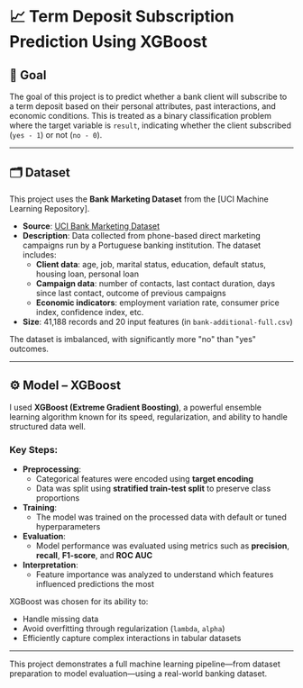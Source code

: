 # 📈 Term Deposit Subscription Prediction Using XGBoost

## 🎯 Goal

The goal of this project is to predict whether a bank client will subscribe to a term deposit based on their personal attributes, past interactions, and economic conditions. This is treated as a binary classification problem where the target variable is `result`, indicating whether the client subscribed (`yes - 1`) or not (`no - 0`).

---

## 🗂️ Dataset

This project uses the **Bank Marketing Dataset** from the [UCI Machine Learning Repository].

- **Source**: [UCI Bank Marketing Dataset](https://archive.ics.uci.edu/dataset/222/bank+marketing)
- **Description**: Data collected from phone-based direct marketing campaigns run by a Portuguese banking institution. The dataset includes:
  - **Client data**: age, job, marital status, education, default status, housing loan, personal loan
  - **Campaign data**: number of contacts, last contact duration, days since last contact, outcome of previous campaigns
  - **Economic indicators**: employment variation rate, consumer price index, confidence index, etc.
- **Size**: 41,188 records and 20 input features (in `bank-additional-full.csv`)

The dataset is imbalanced, with significantly more "no" than "yes" outcomes.

---

## ⚙️ Model – XGBoost

I used **XGBoost (Extreme Gradient Boosting)**, a powerful ensemble learning algorithm known for its speed, regularization, and ability to handle structured data well.

### Key Steps:
- **Preprocessing**:
  - Categorical features were encoded using **target encoding**
  - Data was split using **stratified train-test split** to preserve class proportions
- **Training**:
  - The model was trained on the processed data with default or tuned hyperparameters
- **Evaluation**:
  - Model performance was evaluated using metrics such as **precision**, **recall**, **F1-score**, and **ROC AUC**
- **Interpretation**:
  - Feature importance was analyzed to understand which features influenced predictions the most

XGBoost was chosen for its ability to:
- Handle missing data
- Avoid overfitting through regularization (`lambda`, `alpha`)
- Efficiently capture complex interactions in tabular datasets

---

This project demonstrates a full machine learning pipeline—from dataset preparation to model evaluation—using a real-world banking dataset.
